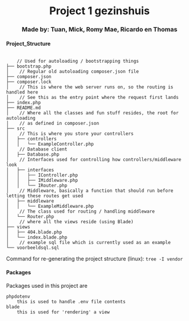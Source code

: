 <h1 align="center">Project 1 gezinshuis</h1>
<h3 align="center">Made by: Tuan, Mick, Romy Mae, Ricardo en Thomas</h3>

#### Project_Structure
```

    // Used for autoloading / bootstrapping things
├── bootstrap.php
│    // Regular old autoloading composer.json file
├── composer.json
├── composer.lock
│    // This is where the web server runs on, so the routing is handled here
│    // See this as the entry point where the request first lands
├── index.php
├── README.md
│    // Where all the classes and fun stuff resides, the root for autoloading
│    // as defined in composer.json
├── src
│    // This is where you store your controllers 
│   ├── controllers
│   │   └── ExampleController.php
│    // Database client
│   ├── Database.php
│    // Interfaces used for controlling how controllers/middleware look
│   ├── interfaces
│   │   ├── IController.php
│   │   ├── IMiddleware.php
│   │   └── IRouter.php
│    // Middleware, basically a function that should run before letting these routes get used
│   ├── middleware
│   │   └── ExampleMiddleware.php
│    // The class used for routing / handling middleware
│   └── Router.php
│    // where all the views reside (using Blade)
├── views
│   ├── 404.blade.php
│   └── index.blade.php
│    // example sql file which is currently used as an example
└── voorbeeldsql.sql

```
Command for re-generating the project structure (linux): `tree -I vendor`


#### Packages
Packages used in this project are
```
phpdotenv
    this is used to handle .env file contents
blade
    this is used for 'rendering' a view
```
